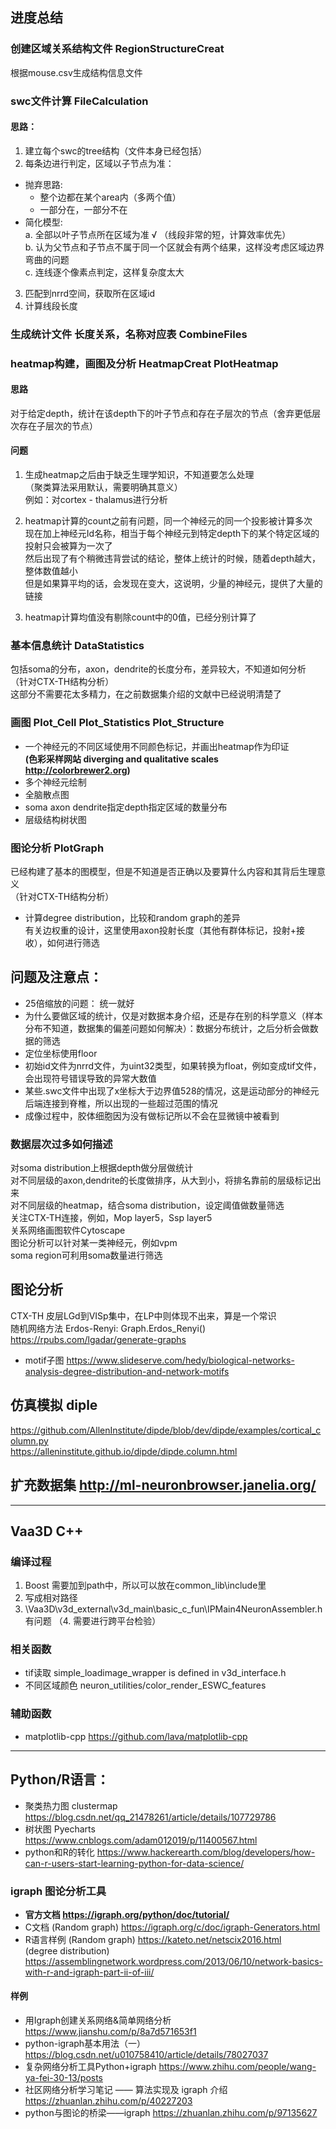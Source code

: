 ## 进度总结
### 创建区域关系结构文件 RegionStructureCreat
根据mouse.csv生成结构信息文件

### swc文件计算 FileCalculation
#### 思路：
1. 建立每个swc的tree结构（文件本身已经包括）
2. 每条边进行判定，区域以子节点为准：  
* 抛弃思路:
  * 整个边都在某个area内（多两个值）
  * 一部分在，一部分不在   
* 简化模型:  
a. 全部以叶子节点所在区域为准 √ （线段非常的短，计算效率优先）  
b. 认为父节点和子节点不属于同一个区就会有两个结果，这样没考虑区域边界弯曲的问题   
c. 连线逐个像素点判定，这样复杂度太大   
3. 匹配到nrrd空间，获取所在区域id
4. 计算线段长度

### 生成统计文件 长度关系，名称对应表 CombineFiles

### heatmap构建，画图及分析 HeatmapCreat PlotHeatmap
#### 思路
对于给定depth，统计在该depth下的叶子节点和存在子层次的节点（舍弃更低层次存在子层次的节点）  
#### 问题
1. 生成heatmap之后由于缺乏生理学知识，不知道要怎么处理  
（聚类算法采用默认，需要明确其意义）  
例如：对cortex - thalamus进行分析  

2. heatmap计算的count之前有问题，同一个神经元的同一个投影被计算多次  
现在加上神经元Id名称，相当于每个神经元到特定depth下的某个特定区域的投射只会被算为一次了  
然后出现了有个稍微违背尝试的结论，整体上统计的时候，随着depth越大，整体数值越小  
但是如果算平均的话，会发现在变大，这说明，少量的神经元，提供了大量的链接  

3. heatmap计算均值没有剔除count中的0值，已经分别计算了

### 基本信息统计 DataStatistics
包括soma的分布，axon，dendrite的长度分布，差异较大，不知道如何分析  
（针对CTX-TH结构分析）  
这部分不需要花太多精力，在之前数据集介绍的文献中已经说明清楚了  

### 画图 Plot_Cell Plot_Statistics Plot_Structure
* 一个神经元的不同区域使用不同颜色标记，并画出heatmap作为印证  
**(色彩采样网站 diverging and qualitative scales http://colorbrewer2.org)**
* 多个神经元绘制
* 全脑散点图
* soma axon dendrite指定depth指定区域的数量分布
* 层级结构树状图

### 图论分析 PlotGraph
已经构建了基本的图模型，但是不知道是否正确以及要算什么内容和其背后生理意义  
（针对CTX-TH结构分析）
* 计算degree distribution，比较和random graph的差异  
有关边权重的设计，这里使用axon投射长度（其他有群体标记，投射+接收），如何进行筛选



## 问题及注意点：
* 25倍缩放的问题： 统一就好  
* 为什么要做区域的统计，仅是对数据本身介绍，还是存在别的科学意义（样本分布不知道，数据集的偏差问题如何解决）：数据分布统计，之后分析会做数据的筛选
* 定位坐标使用floor  
* 初始id文件为nrrd文件，为uint32类型，如果转换为float，例如变成tif文件，会出现符号错误导致的异常大数值  
* 某些.swc文件中出现了x坐标大于边界值528的情况，这是运动部分的神经元后端连接到脊椎，所以出现的一些超过范围的情况  
* 成像过程中，胶体细胞因为没有做标记所以不会在显微镜中被看到  

### 数据层次过多如何描述
对soma distribution上根据depth做分层做统计  
对不同层级的axon,dendrite的长度做排序，从大到小，将排名靠前的层级标记出来  
对不同层级的heatmap，结合soma distribution，设定阈值做数量筛选  
关注CTX-TH连接，例如，Mop layer5，Ssp layer5  
关系网络画图软件Cytoscape  
图论分析可以针对某一类神经元，例如vpm  
soma region可利用soma数量进行筛选

## 图论分析
CTX-TH 皮层LGd到VISp集中，在LP中则体现不出来，算是一个常识  
随机网络方法 Erdos-Renyi: Graph.Erdos_Renyi() https://rpubs.com/lgadar/generate-graphs  
* motif子图 https://www.slideserve.com/hedy/biological-networks-analysis-degree-distribution-and-network-motifs  

## 仿真模拟 diple
https://github.com/AllenInstitute/dipde/blob/dev/dipde/examples/cortical_column.py  
https://alleninstitute.github.io/dipde/dipde.column.html

## 扩充数据集 http://ml-neuronbrowser.janelia.org/
***
## Vaa3D C++
### 编译过程
1. Boost 需要加到path中，所以可以放在common_lib\include里
2. 写成相对路径
3. \Vaa3D\v3d_external\v3d_main\basic_c_fun\IPMain4NeuronAssembler.h有问题
（4. 需要进行跨平台检验）
### 相关函数
* tif读取 simple_loadimage_wrapper is defined in v3d_interface.h
* 不同区域颜色 neuron_utilities/color_render_ESWC_features
### 辅助函数
* matplotlib-cpp https://github.com/lava/matplotlib-cpp


***
## Python/R语言：
* 聚类热力图 clustermap https://blog.csdn.net/qq_21478261/article/details/107729786  
* 树状图 Pyecharts https://www.cnblogs.com/adam012019/p/11400567.html  
* python和R的转化 https://www.hackerearth.com/blog/developers/how-can-r-users-start-learning-python-for-data-science/
### igraph 图论分析工具
* **官方文档 https://igraph.org/python/doc/tutorial/**
* C文档 (Random graph) https://igraph.org/c/doc/igraph-Generators.html
* R语言样例 (Random graph) https://kateto.net/netscix2016.html  
(degree distribution) https://assemblingnetwork.wordpress.com/2013/06/10/network-basics-with-r-and-igraph-part-ii-of-iii/
#### 样例
* 用Igraph创建关系网络&简单网络分析 https://www.jianshu.com/p/8a7d571653f1
* python-igraph基本用法（一）https://blog.csdn.net/u010758410/article/details/78027037
* 复杂网络分析工具Python+igraph https://www.zhihu.com/people/wang-ya-fei-30-13/posts
* 社区网络分析学习笔记 —— 算法实现及 igraph 介绍 https://zhuanlan.zhihu.com/p/40227203
* python与图论的桥梁——igraph https://zhuanlan.zhihu.com/p/97135627
